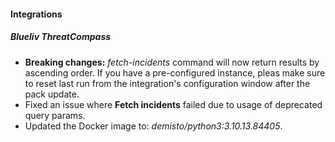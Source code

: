 #### Integrations

##### Blueliv ThreatCompass
- **Breaking changes:** *fetch-incidents* command will now return results by ascending order. If you have a pre-configured instance, pleas make sure to reset last run from the integration's configuration window after the pack update.
-   Fixed an issue where **Fetch incidents** failed due to usage of deprecated query params.
-   Updated the Docker image to: _demisto/python3:3.10.13.84405_.


